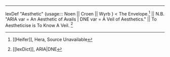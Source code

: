 

---
lexDef "Aesthetic" {usage::: Noen || Croen || Wyrb } < The Envelope.[^AestheticNoen] || N.B. "ARIA var = An Aesthetic of Avails | DNE var = A Veil of Aesthetics." || To Aestheticise is To Know A Veil. [^AestheticCroen]

[^AestheticNoen]: [[Heifer]], Hera, Source Unavailable 
[^AestheticCroen]: [[lexDict]], ARIA|DNE
